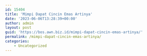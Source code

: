 ```yaml
---
id: 15404
title: 'Mimpi Dapat Cincin Emas Artinya'
date: '2023-06-06T13:28:39+00:00'
author: admin
layout: post
guid: 'https://bos.awn.biz.id/mimpi-dapat-cincin-emas-artinya/'
permalink: /mimpi-dapat-cincin-emas-artinya/
categories:
    - Uncategorized
---
```


